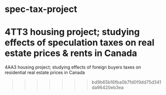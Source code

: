 # spec-tax-project

4TT3 housing project; studying effects of speculation taxes on real estate prices &amp; rents in Canada
=======
4AA3 housing project; studying effects of foreign buyers taxes on residential real estate prices in Canada
>>>>>>> bd9b65b16fba0b7fd0f9dd75d341da96420eb3ea

